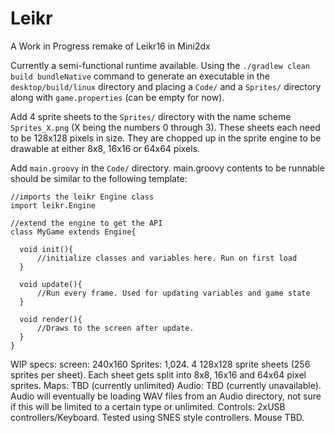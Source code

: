 # Leikr
A Work in Progress remake of Leikr16 in Mini2dx

Currently a semi-functional runtime available.
Using the `./gradlew clean build bundleNative` command to generate an executable in the `desktop/build/linux` directory and placing a `Code/` and a `Sprites/` directory along with `game.properties` (can be empty for now).

Add 4 sprite sheets to the `Sprites/` directory with the name scheme `Sprites_X.png` (X being the numbers 0 through 3). These sheets each need to be 128x128 pixels in size. They are chopped up in the sprite engine to be drawable at either 8x8, 16x16 or 64x64 pixels.

Add `main.groovy` in the `Code/` directory. 
main.groovy contents to be runnable should be similar to the following template:

```
//imports the leikr Engine class
import leikr.Engine

//extend the engine to get the API 
class MyGame extends Engine{

  void init(){
      //initialize classes and variables here. Run on first load
  }
  
  void update(){
      //Run every frame. Used for updating variables and game state
  }
  
  void render(){
      //Draws to the screen after update.
  }
}

```


WIP specs:
screen: 240x160 
Sprites: 1,024. 4 128x128 sprite sheets (256 sprites per sheet). Each sheet gets split into 8x8, 16x16 and 64x64 pixel sprites.
Maps: TBD (currently unlimited)
Audio: TBD (currently unavailable). Audio will eventually be loading WAV files from an Audio directory, not sure if this will be limited to a certain type or unlimited.
Controls: 2xUSB controllers/Keyboard. Tested using SNES style controllers. Mouse TBD.
